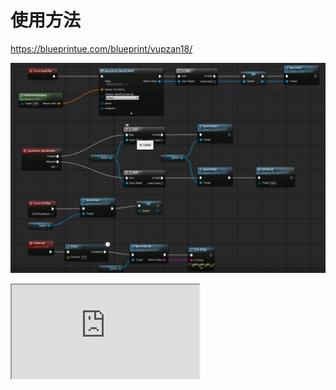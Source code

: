 # 使用方法
https://blueprintue.com/blueprint/vupzan18/

![](Use.png)

<iframe src="https://blueprintue.com/render/vupzan18" scrolling="no" allowfullscreen></iframe>